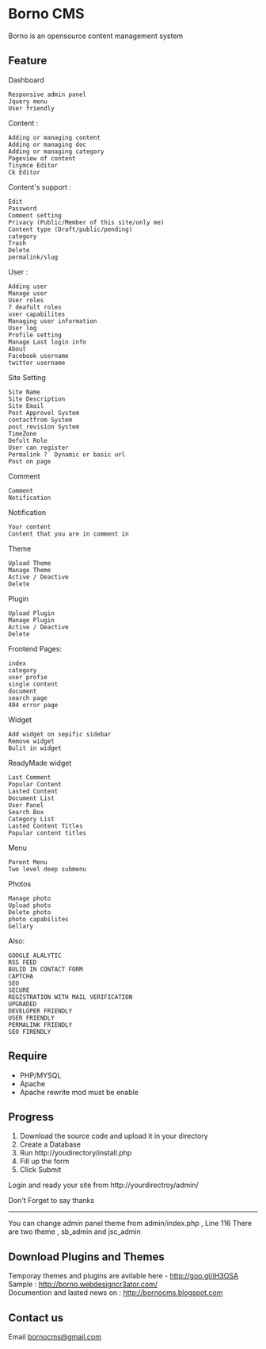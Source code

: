 Borno CMS
================
Borno is an opensource content management system

Feature
-------------

Dashboard

    Responsive admin panel
    Jquery menu
    User friendly

Content :

    Adding or managing content
    Adding or managing doc
    Adding or managing category
    Pageview of content
    Tinymce Editor
    Ck Editor

Content's support :

    Edit
    Password
    Comment setting
    Privacy (Public/Member of this site/only me)
    Content type (Draft/public/pending)
    category
    Trash
    Delete
    permalink/slug

User :

    Adding user
    Manage user
    User roles
    7 deafult roles
    user capabilites
    Managing user information
    User log
    Profile setting
    Manage Last login info
    About
    Facebook username
    twitter username

Site Setting

    Site Name
    Site Description  
    Site Email
    Post Approvel System
    contactfrom System  
    post_revision System
    TimeZone
    Defult Role 
    User can register    
    Permalink ?  Dynamic or basic url
    Post on page

Comment

    Comment
    Notification

Notification

    Your content
    Content that you are in comment in

Theme

    Upload Theme
    Manage Theme
    Active / Deactive
    Delete

Plugin

    Upload Plugin
    Manage Plugin
    Active / Deactive
    Delete

Frontend Pages:

    index
    category
    user profie
    single content
    document
    search page
    404 error page

Widget

    Add widget on sepific sidebar
    Remove widget
    Bulit in widget

ReadyMade widget

    Last Comment
    Popular Content
    Lasted Content
    Document List
    User Panel
    Search Box
    Category List
    Lasted Content Titles
    Popular content titles

Menu

    Parent Menu
    Two level deep submenu

Photos 

    Manage photo
    Upload photo
    Delete photo
    photo capabilites
    Gellary



Also:

    GOOGLE ALALYTIC
    RSS FEED
    BULID IN CONTACT FORM
    CAPTCHA
    SEO
    SECURE
    REGISTRATION WITH MAIL VERIFICATION
    UPGRADED
    DEVELOPER FRIENDLY
    USER FRIENDLY
    PERMALINK FRIENDLY
    SEO FIRENDLY




Require
-------------
<ul>
  <li>PHP/MYSQL</li>
  <li>Apache</li>
  <li>Apache rewrite mod must be enable</li>
</ul>



Progress
---------------
1. Download the source code and upload it in your directory
2. Create a Database
3. Run http://youdirectory/install.php
4. Fill up the form
5. Click Submit


Login and ready your site from 
http://yourdirectroy/admin/



Don't Forget to say thanks


-----------------------------
You can change admin panel theme from admin/index.php , Line 116
There are two theme , sb_admin and jsc_admin 


Download Plugins and Themes
---------------
Temporay themes and plugins are avilable here  - 
http://goo.gl/iH3OSA <br>
Sample : http://borno.webdesigncr3ator.com/<br>
Documention and lasted news on :  http://bornocms.blogspot.com

Contact us
---------------
Email bornocms@gmail.com


